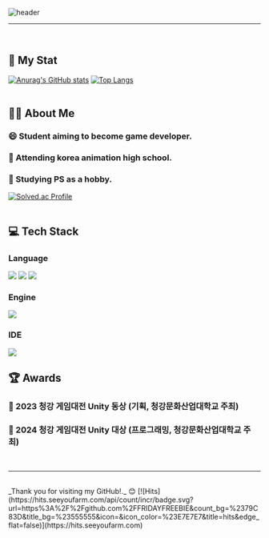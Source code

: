 <div>

  <!--Header-->
  ![header](https://capsule-render.vercel.app/api?type=venom&&color=auto&height=300&section=header&text=Yubin's%20Github&fontSize=60)
  <br/>
</div>

---

<div>
  <br/>
  <!--Body-->
  
  ## 📄 My Stat
  <!--GitHub stats-->
  [![Anurag's GitHub stats](https://github-readme-stats.vercel.app/api?username=FRIDAYFREEBIE)](https://github.com/anuraghazra/github-readme-stats)
  [![Top Langs](https://github-readme-stats.vercel.app/api/top-langs/?username=FRIDAYFREEBIE&layout=compact&langs_count=6)](https://github.com/anuraghazra/github-readme-stats)
  <br/>
  <br/>
  
  ## 🙋‍♂️ About Me
  ### 😄 Student aiming to become **game developer**.
  ### 🏫 Attending **korea animation high school**.
  ### 🧠 Studying **PS as a hobby**.
  <!--Solved.ac-->
  [![Solved.ac Profile](http://mazassumnida.wtf/api/v2/generate_badge?boj=fridayfreebie)](https://solved.ac/fridayfreebie/)
  <br/>
  <br/>
  
  ## 💻 Tech Stack
  ### Language
  <!--C#-->
  <img src="https://img.shields.io/badge/C%23-239120?style=for-the-badge&logo=c-sharp&logoColor=white"/>
  <!--C++-->
  <img src="https://img.shields.io/badge/C%2B%2B-00599C?style=for-the-badge&logo=c%2B%2B&logoColor=white"/>
  <!--MySQL-->
  <img src="https://img.shields.io/badge/MySQL-00000F?style=for-the-badge&logo=mysql&logoColor=white"/>
  <br/>
  
  ### Engine
  <!--Unity-->
  <img src="https://img.shields.io/badge/Unity-100000?style=for-the-badge&logo=unity&logoColor=white"/>
  <br/>
  
  ### IDE
  <!--VScode-->
  <img src="https://img.shields.io/badge/Visual_Studio_Code-0078D4?style=for-the-badge&logo=visual%20studio%20code&logoColor=white"/>
  <br/>

  ## 🏆 Awards
  <!--게임대전-->
  ### 🥉 2023 청강 게임대전 Unity 동상 (기획, 청강문화산업대학교 주최)  
  ### 🥇 2024 청강 게임대전 Unity 대상 (프로그래밍, 청강문화산업대학교 주최)
  <br/>
  
---

<br/>
  _Thank you for visiting my GitHub!._ 😊
  <!--방문자-->
  [![Hits](https://hits.seeyoufarm.com/api/count/incr/badge.svg?url=https%3A%2F%2Fgithub.com%2FFRIDAYFREEBIE&count_bg=%2379C83D&title_bg=%23555555&icon=&icon_color=%23E7E7E7&title=hits&edge_flat=false)](https://hits.seeyoufarm.com)
